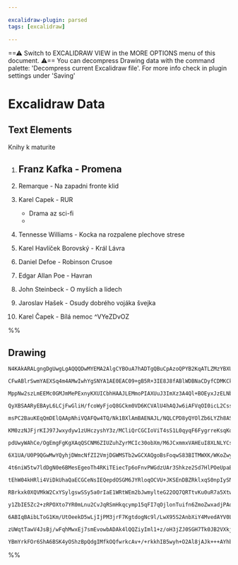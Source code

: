 ```yaml
---

excalidraw-plugin: parsed
tags: [excalidraw]

---
```

==⚠  Switch to EXCALIDRAW VIEW in the MORE OPTIONS menu of this document. ⚠== You can decompress Drawing data with the command palette: 'Decompress current Excalidraw file'. For more info check in plugin settings under 'Saving'


# Excalidraw Data

## Text Elements
Knihy k maturite

1. Franz Kafka - Promena
    - 

2. Remarque - Na zapadni fronte klid
3. Karel Capek - RUR
    - Drama az sci-fi
    - 
4. Tennesse Williams - Kocka na rozpalene plechove strese
5. Karel Havlíček Borovský - Král Lávra
6. Daniel Defoe - Robinson Crusoe
7. Edgar Allan Poe - Havran
8. John Steinbeck - O myších a lidech
9. Jaroslav Hašek - Osudy dobrého vojáka švejka
10. Karel Čapek  - Bílá nemoc ^VYeZDvOZ

%%
## Drawing
```compressed-json
N4KAkARALgngDgUwgLgAQQQDwMYEMA2AlgCYBOuA7hADTgQBuCpAzoQPYB2KqATLZMzYBXUtiRoIACyhQ4zZAHoFAc0JRJQgEYA6bGwC2CgF7N6hbEcK4OCtptbErHALRY8RMpWdx8Q1TdIEfARcZgRmBShcZQUebQAObQBmGjoghH0EDihmbgBtcDBQMBLoeHF0KCwoVJLIRhZ2LjQANgAWJP5ShtZOADlOMW4ATh4AVhaeNvieAEYuyEIOYixu

CFwABlrSwmYAEXSq4m4AMwIwhYgSNYA1AE0EAC09+gB5R+3IE8J8fABlWDBNaCDyfCDMKCkNgAawQAHUSOpuHxCgJITCEACYECJCDrpcoX5JBxwrk0PNURA2HBcNg1DBuLMNhtLtZlDjUCzKZhuM4AOwtPnaMaXBloZxjNrDbR8kWUiFQ2EAYTY+DYpDWAGJZggdTqwZpadDlITliq1RqJJDrMwaYFsmCKIjJNwJrNtDwksMxhtZt6krNxpdJAhC

MppNw2szLmEEMc0GMJmMePExnyKXUICbhHAAJLEMmoPIAXUuJ3ImXz3A4Ql+BOEyxJzELNbrlM0DeIAFFgplsoWS5chHBiLgjoy+W1ZrMWkkAxtBW1LkQONDq7X8Mu2NhYfHUGd8BdKSdOFA/oQjBUeFzMyfsgAxXD6H5i1ByzNVTA1CQAaQ4hEkGBUGhVB9DHEQ1AQAAdDgYPdVB73IDgjFQH9cBOaFcFQZxUAABShPtcBg1ASOw1AYJguJUAAJ

QyXBSAARyEBAyL6LCjFwGliH/fcoWyFjoQ8GCkm0VD6KCVAlU4hAQJw6iAFVqOI0icL2CssNwFDmDpZxvmUkicJgtpRIAFSyJswlQBFfisfRmDIn9t0w1AOCwqEjBpYISVQHwEGwSQ2EYVAFXCaCODGUS0MCfBUAACVweh8AAW8AWEAZNQAAhdVAuYaEAF+HNIABDmKABkivocgYJaUS9msQgJIOE8WLkuwlkEDhJNIIRBDCoVUC7YhlHo1AAEFf

msPC2BauKEqQmDElQAApNhiVQAFQw4TQ/Nk1BXlAmBAENAJL/NQLCPD8yQYOlZb6LYZh8AS2bDvSnDXmYIRiCA4g7FIABLgLUHoNgACsiucw7GBBzC4I2SLxJiwAYQGkkCyIypL8CKlyMm3MFyAoMyvzWP8AKAkCwKgCCqgojh4MQ6wULQjCsJw/CDCyIjOpU8jYI4KjaLAxjmNY9jONwbjCF408BKEjgRLE6LJJRsiFKUrmDNQNSnw0rSdL09Wy

KM0zzNJFjrKIJ97Jwxydyw1zUHczyshY3z/MCliQrCGCIoViT4sS1L0qyqF6FygrreKsqKqqjgas1+rGoQZqVbajgOq6nrppg/rBuG0gxomzrcOmsj/fmjhFpWtaNqWbadzI/b9COk7JDO1ALv867RKWu6Hqe+KXt297Pu+36AbYIHQfBrDIYQaHOaZeHFeRxBUZw9HMex/RccuT8oHGsNmnQYIThqS4GigcwCAP5Qj+gakwT0bJcCWJgqzQVtN0

pdUwyWAhCe/OgEmgFgKgXAqQSCNM6ZIUZuhZyrMCIc30obXm/M6JCxmmxVAHEuI8XLNLYCst5ZRQklJVeKtFLINUupM6utCC6UIFQnmxlUBmQ4BZM2PwLZ2Qck5O2bk2AeQIM7HywQ3ZBU9mFH2JCYr+2SmlECwccr5UKiVVA5VKqczjnVf8idk6tU0O1TgGderZ1ErnEa41HpFxLjhMu1gFrd1Wp1GuW0doNwOsdU650SCXS7rdKEfd6DPVentD

6X1UA/U0P9QGwMwYQyhjDWmcNfZI2VmjDGWMSTb2wGCXAQgoBsFoqwS83BITMWXK/WKoZwyAPdOMQoABfLoxRSh72Jv+EB5NwGQN5tAhmYlmZkTZoRSiokBb0SYpg0WuDJb4P4oQkgwkl6kOVnJShHAWFsI4VZLhtkraoT4S5ARQivIuzEQFCRkJQrexWbIhK8ig7ZVDioiOaiNEx20QnGKTVbE0VTunJU3VTEcBzkNSxhcpozXsbzSuzj1pVFru

4t6niW5tw7ldDgN0e6BMesEgeoTh4RKiTEiecTp6oFnvPWGdzUAr3Shkze2Sd7HlPOeUpaBrxllPI+Z8+BXzvjadUG+d8T5n0pBfK++ARVrEKXAME1wJB3E0vgfQABZBAdwwSwEQLK6oYIeTijGEkRIs4NhTGGOapIHRZSil5NMd0TJhhJFtZSJ0xAkQJhaPUr0Po/TGsDIKyAIYwwRjQEkaMlI2QchvKUBUGJzTqi1HqXUSBLiGh3NmIQZpVRJq

tEhW04kHRli4ViDkUhaQaECGCeNsIEQepdOSGM6JYRloqOCVU+JKSEnDBZRklxqS0npIySNmZTTcVJOuNsmZYx7jaJKdo58mC9CPp0CVy6mgDA4EMTlGwvQbD5HyDY86hwjjHHGCcU4ZzjG9IKFolxdgHGCOONA5SECXCzXmAs+RSztk7D2DIWQcg/sqauKdX9Mxqh3BetAB4jyZiflEV+pB34uQ3AOiB/h/76t/J0smYDKYQOpn00S9NkKDPgXh

RBrkxk0XQVMkW2CxYSylgswSSy5a0rIaE1WRtWEm2bJwmylteG22OQ7QRTtvKu0uR7a5Xtwq0rkYHRRzyw6qKjpo6qtVvmayTn86iALjFAszn1cx4L85WMmsXaFc0HEVycdXRFbj64oqbl41uPiVidyxd3XueKQlD3CaPaJ49J7xJnokheKSZF0vSevTJW8WVjsoAAjppNQEUypmFOCpGYEUZZlR9mNG+bjPo8LHCWCcHizwXxKoiziDLNSUrch6

y1ZbIE5Zc2+zRPOXto7YR0mLnu2CvJqRSmHkqcymp15qFI7qOjlonTuifn6ZmoZwxadjPAqzqC8zecC7WKhaXOzsLHMuOc3XIeqLvHt18T57F/n+64EHg3YLkSx6xKngkueSTF7NfpWvTKiXmW5NAwgapoa6keiDesApRTwgXgqG+h9yxVgSFwLMCATTwC/sgJxOAAJz3cFadAEMmQ1ijlIGuLoDAGoUAykaLNOaLRahOOzjn2wIDYBEPaKAuYqj

6ABIqBAibLToG1Km/UtOeekD5wLjIjPM3jrF7KgtdogNc9l/LwX95S2AnbXiY4MvedAYV0Llt8JnTIhN3Ls3gvhcYjbcCTtxvCjc9N9kc3hmiR9qbe77X9uMivBpHSWAI7Y0e7t173XPKnwvldLbnXGR7xsqR8iSPgeY8ZAATKiQYqtee/5w7qIpB95y7YBQEM4twNJ6D/oLsyxRoV6ryEPc6wW+F+j8XjIzeoQE3KGscdXPtJQl+AADW4PEP02g

zUWqtTawV4JsBj/wFqhMwxEj7smEvowbADAk4lQQZiyIml1+z/oH3jZJ0SGH7Tk0JB2VXkjw/4gG15UJnvxA4gaq2ArEb7gJoMEHuHBu+u7q/qrmgK0pAFlPgO3qQMoIaAABRzB8jUC8CzBoEYFYFwxjAACUYItEygtY9EQ+iBuAKBEa6BnoLIvAVBnIwoBBZ+AeRejusIIel8nALY6G7u5YT4CAtEaOECHAygh+mYHMQBMGqAKOlI2ARAH+0h3U

YBmYrkFOr6ShA6BSK4yOShzBpQdgIMfkOQfwrkcAv+/+rkkhIB5wyh+O2Al8jAJk+++AYhbSg+uI6Q9hTQj8PUhS+gJk7haG06pQUGu4pwNhy4oQ+8Xhjhzh4GOOYAzSdA3wwQhYwAjSIAjSQAA=
```
%%